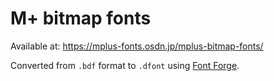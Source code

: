 # M+ bitmap fonts
Available at: https://mplus-fonts.osdn.jp/mplus-bitmap-fonts/

Converted from `.bdf` format to `.dfont` using [Font Forge](https://fontforge.github.io/en-US/).

